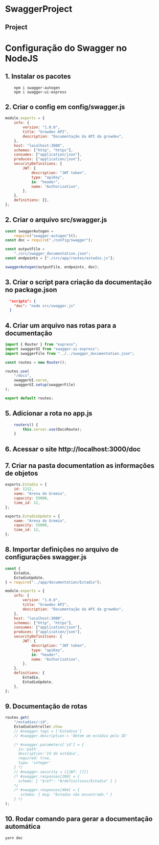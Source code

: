 # SwaggerProject

## Project

# Configuração do Swagger no NodeJS

## 1. Instalar os pacotes

```
    npm i swagger-autogen
    npm i swagger-ui-express
```

## 2. Criar o config em config/swagger.js

```javascript
module.exports = {
	info: {
		version: "1.0.0",
		title: "Growdev API",
		description: "Documentação da API da growdev",
	},
	host: "localhost:3000",
	schemes: ["http", "https"],
	consumes: ["application/json"],
	produces: ["application/json"],
	securityDefinitions: {
		JWT: {
			description: "JWT token",
			type: "apiKey",
			in: "header",
			name: "Authorization",
		},
	},
	definitions: {},
};
```

## 2. Criar o arquivo src/swagger.js

```javascript
const swaggerAutogen =
	require("swagger-autogen")();
const doc = require("./config/swagger");

const outputFile =
	"./src/swagger_documentation.json";
const endpoints = ["./src/app/routes/estadio.js"];

swaggerAutogen(outputFile, endpoints, doc);
```

## 3. Criar o script para criação da documentação no package.json

```json
  "scripts": {
    "doc": "node src/swagger.js"
  }
```

## 4. Criar um arquivo nas rotas para a documentação

```javascript
import { Router } from "express";
import swaggerUI from "swagger-ui-express";
import swaggerFile from "../../swagger_documentation.json";

const routes = new Router();

routes.use(
	"/docs",
	swaggerUI.serve,
	swaggerUI.setup(swaggerFile)
);

export default routes;
```

## 5. Adicionar a rota no app.js

```javascript
    routers() {
        this.server.use(DocsRoute);
    }
```

## 6. Acessar o site http://localhost:3000/doc

## 7. Criar na pasta documentation as informações de objetos

```javascript
exports.Estadio = {
	id: 1212,
	name: "Arena do Gremio",
	capacity: 55000,
	time_id: 12,
};

exports.EstadioUpdate = {
	name: "Arena do Gremio",
	capacity: 55000,
	time_id: 12,
};
```

## 8. Importar definições no arquivo de configurações swagger.js

```javascript
const {
	Estadio,
	EstadioUpdate,
} = require("../app/documentation/Estadio");

module.exports = {
	info: {
		version: "1.0.0",
		title: "Growdev API",
		description: "Documentação da API da growdev",
	},
	host: "localhost:3000",
	schemes: ["http", "https"],
	consumes: ["application/json"],
	produces: ["application/json"],
	securityDefinitions: {
		JWT: {
			description: "JWT token",
			type: "apiKey",
			in: "header",
			name: "Authorization",
		},
	},
	definitions: {
		Estadio,
		EstadioUpdate,
	},
};
```

## 9. Documentação de rotas

```javascript
routes.get(
	"/estadios/:id",
	EstadioController.show
	// #swagger.tags = ['Estadios']
	// #swagger.description = 'Obtem um estádio pelo ID'

	/* #swagger.parameters['id'] = {
      in:'path',
      description:'Id do estádio',
      required: true,
      type: 'integer'
    } */
	// #swagger.security = [{JWT: []}]
	/* #swagger.responses[200] = { 
      schema: { "$ref": "#/definitions/Estadio" } } 
    */
	/* #swagger.responses[404] = { 
       schema: { msg: "Estadio não encontrado." } 
    } */
);
```

## 10. Rodar comando para gerar a documentação automática

```bash
yarn doc
```
